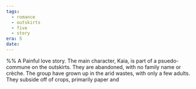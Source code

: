 ```yaml
---
tags:
  - romance
  - outskirts
  - five
  - story
era: 5
date:
---
```

%% A Painful love story. The main character, Kaia, is part of a psuedo-commune on the outskirts. They are abandoned, with no family name or crèche. The group have grown up in the arid wastes, with only a few adults. They subside off of crops, primarily paper and 